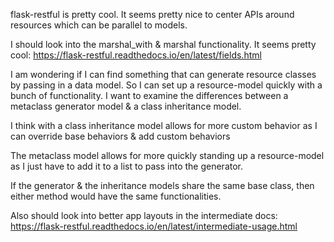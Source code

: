 
flask-restful is pretty cool. It seems pretty nice to center APIs around resources which can be parallel to models. 

I should look into the marshal_with & marshal functionality. It seems pretty cool: https://flask-restful.readthedocs.io/en/latest/fields.html


I am wondering if I can find something that can generate resource classes by passing in a data model. So I can set up a resource-model quickly with a bunch of functionality. I want to examine the differences between a metaclass generator model & a class inheritance model. 

I think with a class inheritance model allows for more custom behavior as I can override base behaviors & add custom behaviors

The metaclass model allows for more quickly standing up a resource-model as I just have to add it to a list to pass into the generator.

If the generator & the inheritance models share the same base class, then either method would have the same functionalities.


Also should look into better app layouts in the intermediate docs: https://flask-restful.readthedocs.io/en/latest/intermediate-usage.html


